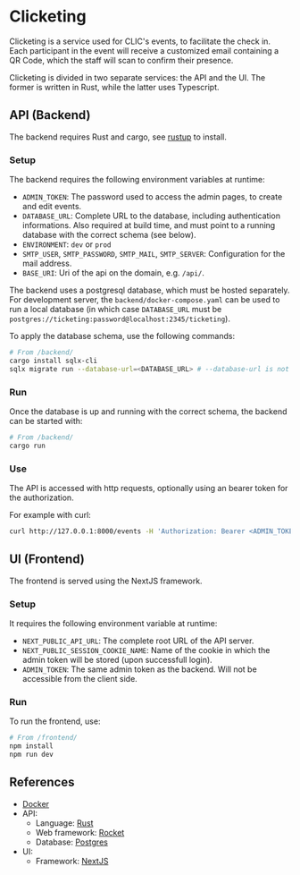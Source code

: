 # Clicketing

Clicketing is a service used for CLIC's events, to facilitate the check in. Each participant in the event will receive a customized email containing a QR Code, which the staff will scan to confirm their presence.

Clicketing is divided in two separate services: the API and the UI. The former is written in Rust, while the latter uses Typescript.

## API (Backend)

The backend requires Rust and cargo, see [rustup](https://rustup.rs) to install.

### Setup

The backend requires the following environment variables at runtime:

- `ADMIN_TOKEN`: The password used to access the admin pages, to create and edit events.
- `DATABASE_URL`: Complete URL to the database, including authentication informations. Also required at build time, and must point to a running database with the correct schema (see below).
- `ENVIRONMENT`: `dev` or `prod`
- `SMTP_USER`, `SMTP_PASSWORD`, `SMTP_MAIL`, `SMTP_SERVER`: Configuration for the mail address.
- `BASE_URI`: Uri of the api on the domain, e.g. `/api/`.

The backend uses a postgresql database, which must be hosted separately. For development server, the `backend/docker-compose.yaml` can be used to run a local database (in which case `DATABASE_URL` must be `postgres://ticketing:password@localhost:2345/ticketing`).

To apply the database schema, use the following commands:

```sh
# From /backend/
cargo install sqlx-cli
sqlx migrate run --database-url=<DATABASE_URL> # --database-url is not required if `DATABASE_URL` is set
```

### Run

Once the database is up and running with the correct schema, the backend can be started with:

```sh
# From /backend/
cargo run
```

### Use

The API is accessed with http requests, optionally using an bearer token for the authorization.

For example with curl:

```sh
curl http://127.0.0.1:8000/events -H 'Authorization: Bearer <ADMIN_TOKEN>'
```

## UI (Frontend)

The frontend is served using the NextJS framework.

### Setup

It requires the following environment variable at runtime:
- `NEXT_PUBLIC_API_URL`: The complete root URL of the API server.
- `NEXT_PUBLIC_SESSION_COOKIE_NAME`: Name of the cookie in which the admin token will be stored (upon successfull login).
- `ADMIN_TOKEN`: The same admin token as the backend. Will not be accessible from the client side.

### Run

To run the frontend, use:
```sh
# From /frontend/
npm install
npm run dev
```

## References

- [Docker](https://www.docker.com)
- API:
  - Language: [Rust](https://rust-lang.org)
  - Web framework: [Rocket](https://rocket.rs)
  - Database: [Postgres](https://www.postgresql.org/)
- UI:
  - Framework: [NextJS](https://www.nextjs.org)
